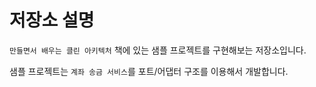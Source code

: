 # 저장소 설명
`만들면서 배우는 클린 아키텍처` 책에 있는 샘플 프로젝트를 구현해보는 저장소입니다. 

샘플 프로젝트는 `계좌 송금 서비스`를 포트/어댑터 구조를 이용해서 개발합니다.  
